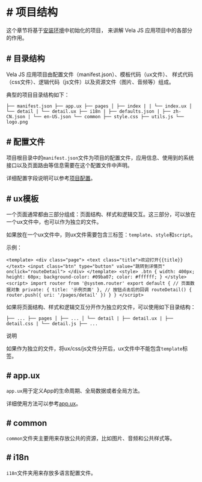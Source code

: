 <!-- 源地址: https://iot.mi.com/vela/quickapp/zh/guide/start/project-overview.html -->

# # 项目结构

这个章节将基于[安装环境](</vela/quickapp/zh/guide/start/use-ide.html>)中初始化的项目， 来讲解 Vela JS 应用项目中的各部分的作用。

## # 目录结构

Vela JS 应用项目由配置文件（manifest.json）、模板代码（ux文件）、 样式代码（css文件）、逻辑代码（js文件）以及资源文件（图片、音频等）组成。

典型的项目目录结构如下：

``` ├── manifest.json ├── app.ux ├── pages │ ├── index | | └── index.ux │ └── detail | └── detail.ux ├── i18n | ├── defaults.json | ├── zh-CN.json | └── en-US.json └── common ├── style.css ├── utils.js └── logo.png ```

## # 配置文件

项目根目录中的`manifest.json`文件为项目的配置文件，应用信息、使用到的系统接口以及页面路由等信息需要在这个配置文件中声明。

详细配置字段说明可以参考[项目配置](</vela/quickapp/zh/guide/framework/manifest.html>)。

## # ux模板

一个页面通常都由三部分组成：页面结构、样式和逻辑交互。这三部分，可以放在一个ux文件中，也可以作为独立的文件。

如果放在一个ux文件中，则ux文件需要包含三标签：`template`、`style`和`script`。

示例：

``` <template> <div class="page"> <text class="title">欢迎打开{{title}}</text> <input class="btn" type="button" value="跳转到详情页" onclick="routeDetail"> </div> </template> <style> .btn { width: 400px; height: 60px; background-color: #09ba07; color: #ffffff; } </style> <script> import router from '@system.router' export default { // 页面数据对象 private: { title: '示例页面' }, // 按钮点击后的回调 routeDetail() { router.push({ uri: '/pages/detail' }) } } </script> ```

如果将页面结构、样式和逻辑交互分开作为独立的文件，可以使用如下目录结构：

``` ├── ... ├── pages │ ├── ... │ └── detail | ├── detail.ux | ├── detail.css | └── detail.js ├── ... ```

说明

如果作为独立的文件，将ux/css/js文件分开后，ux文件中不能包含`template`标签。

## # app.ux

`app.ux`用于定义App的生命周期、全局数据或者全局方法。

详细使用方法可以参考[app.ux](</vela/quickapp/zh/guide/framework/ux.html#appux>)。

## # common

`common`文件夹主要用来存放公共的资源，比如图片、音频和公共样式等。

## # i18n

`i18n`文件夹用来存放多语言配置文件。
